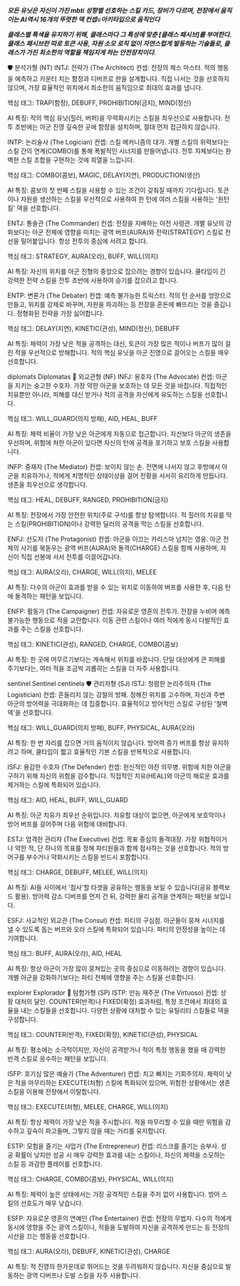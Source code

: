***모든 유닛은 자신이 가진 mbti 성향별 선호하는 스킬 카드, 장비가 다르며, 전장에서 움직이는 AI역시 16개의 뚜렷한 덱 컨셉=아키타입으로 움직인다***

***클래스별 특색을 유지하기 위해, 클래스마다 그 특성에 맞춘 [클래스 패시브]를 부여한다. 클래스 패시브란 따로 토큰 사용, 자원 소모 로직 없이 자연스럽게 발동하는 기술들로, 클래스가 가진 최소한의 역할을 책임지게 하는 안전장치이다.***

🛡️ 분석가형 (NT)
INTJ: 전략가 (The Architect)
컨셉: 전장의 체스 마스터. 적의 행동을 예측하고 카운터 치는 함정과 디버프로 판을 설계합니다. 직접 나서는 것을 선호하지 않으며, 가장 효율적인 위치에서 최소한의 움직임으로 최대의 효과를 냅니다.

핵심 태그: TRAP(함정), DEBUFF, PROHIBITION(금지), MIND(정신)

AI 특징: 적의 핵심 유닛(힐러, 버퍼)을 무력화시키는 스킬을 최우선으로 사용합니다. 전투 초반에는 아군 진영 깊숙한 곳에 함정을 설치하며, 절대 먼저 접근하지 않습니다.

INTP: 논리술사 (The Logician)
컨셉: 스킬 메커니즘의 대가. 개별 스킬의 위력보다는 스킬 간의 연계(COMBO)를 통해 폭발적인 시너지를 만들어냅니다. 전투 자체보다는 완벽한 스킬 조합을 구현하는 것에 희열을 느낍니다.

핵심 태그: COMBO(콤보), MAGIC, DELAY(지연), PRODUCTION(생산)

AI 특징: 콤보의 첫 번째 스킬을 사용할 수 있는 조건이 갖춰질 때까지 기다립니다. 토큰이나 자원을 생산하는 스킬을 우선적으로 사용하여 한 턴에 여러 스킬을 사용하는 '원턴킬' 덱을 선호합니다.

ENTJ: 통솔관 (The Commander)
컨셉: 전장을 지배하는 야전 사령관. 개별 유닛의 강화보다는 아군 전체에 영향을 미치는 광역 버프(AURA)와 전략(STRATEGY) 스킬로 전선을 밀어붙입니다. 항상 전투의 중심에 서려고 합니다.

핵심 태그: STRATEGY, AURA(오라), BUFF, WILL(의지)

AI 특징: 자신의 위치를 아군 진형의 중앙으로 잡으려는 경향이 있습니다. 쿨타임이 긴 강력한 전략 스킬을 전투 초반에 사용하여 승기를 잡으려고 합니다.

ENTP: 변론가 (The Debater)
컨셉: 예측 불가능한 트릭스터. 적의 턴 순서를 엉망으로 만들고, 위치를 강제로 바꾸며, 자원을 파괴하는 등 전장을 혼돈에 빠뜨리는 것을 즐깁니다. 정형화된 전략을 가장 싫어합니다.

핵심 태그: DELAY(지연), KINETIC(관성), MIND(정신), DEBUFF

AI 특징: 체력이 가장 낮은 적을 공격하는 대신, 토큰이 가장 많은 적이나 버프가 많이 걸린 적을 우선적으로 방해합니다. 적의 핵심 유닛을 아군 진영으로 끌어오는 스킬을 매우 선호합니다.

diplomats Diplomatas 🤝 외교관형 (NF)
INFJ: 옹호자 (The Advocate)
컨셉: 아군을 지키는 숭고한 수호자. 가장 약한 아군을 보호하는 데 모든 것을 바칩니다. 직접적인 치유뿐만 아니라, 피해를 대신 받거나 적의 공격을 자신에게 유도하는 스킬을 선호합니다.

핵심 태그: WILL_GUARD(의지 방패), AID, HEAL, BUFF

AI 특징: 체력 비율이 가장 낮은 아군에게 자동으로 접근합니다. 자신보다 아군의 생존을 우선하며, 위험에 처한 아군이 있다면 자신의 턴에 공격을 포기하고 보호 스킬을 사용합니다.

INFP: 중재자 (The Mediator)
컨셉: 보이지 않는 손. 전면에 나서지 않고 후방에서 아군을 치유하거나, 적에게 치명적인 상태이상을 걸어 전황을 서서히 유리하게 만듭니다. 생존을 최우선으로 생각합니다.

핵심 태그: HEAL, DEBUFF, RANGED, PROHIBITION(금지)

AI 특징: 전장에서 가장 안전한 위치(주로 구석)를 항상 탐색합니다. 적 힐러의 치유를 막는 스킬(PROHIBITION)이나 강력한 딜러의 공격을 막는 스킬을 선호합니다.

ENFJ: 선도자 (The Protagonist)
컨셉: 아군을 이끄는 카리스마 넘치는 영웅. 아군 전체의 사기를 북돋우는 광역 버프(AURA)와 돌격(CHARGE) 스킬을 함께 사용하며, 자신이 직접 선봉에 서서 전투를 이끌어갑니다.

핵심 태그: AURA(오라), CHARGE, WILL(의지), MELEE

AI 특징: 다수의 아군이 효과를 받을 수 있는 위치로 이동하여 버프를 사용한 후, 다음 턴에 돌격하는 패턴을 보입니다.

ENFP: 활동가 (The Campaigner)
컨셉: 자유로운 영혼의 전투가. 전장을 누비며 예측 불가능한 행동으로 적을 교란합니다. 이동 관련 스킬이나 여러 적에게 동시 다발적인 효과를 주는 스킬을 선호합니다.

핵심 태그: KINETIC(관성), RANGED, CHARGE, COMBO(콤보)

AI 특징: 한 곳에 머무르기보다는 계속해서 위치를 바꿉니다. 단일 대상에게 큰 피해를 주기보다는, 여러 적을 조금씩 괴롭히는 스킬을 더 자주 사용합니다.

sentinel Sentinel centinela 🛡️ 관리자형 (SJ)
ISTJ: 청렴한 논리주의자 (The Logistician)
컨셉: 흔들리지 않는 강철의 방패. 정해진 위치를 고수하며, 자신과 주변 아군의 방어력을 극대화하는 데 집중합니다. 효율적이고 방어적인 스킬로 구성된 '철벽 덱'을 선호합니다.

핵심 태그: WILL_GUARD(의지 방패), BUFF, PHYSICAL, AURA(오라)

AI 특징: 한 번 자리를 잡으면 거의 움직이지 않습니다. 방어력 증가 버프를 항상 유지하려고 하며, 쿨타임이 짧고 효율적인 기본 스킬을 반복적으로 사용합니다.

ISFJ: 용감한 수호자 (The Defender)
컨셉: 헌신적인 야전 의무병. 위험에 처한 아군을 구하기 위해 자신의 위험을 감수합니다. 직접적인 치유(HEAL)와 아군의 해로운 효과를 제거하는 스킬에 특화되어 있습니다.

핵심 태그: AID, HEAL, BUFF, WILL_GUARD

AI 특징: 아군 치유가 최우선 순위입니다. 치유할 대상이 없으면, 아군에게 보호막이나 방어 버프를 걸어주며 다음 위험에 대비합니다.

ESTJ: 엄격한 관리자 (The Executive)
컨셉: 목표 중심의 돌격대장. 가장 위협적이거나 약한 적, 단 하나의 목표를 정해 파티원들과 함께 점사하는 것을 선호합니다. 적의 방어구를 부수거나 약화시키는 스킬을 반드시 포함합니다.

핵심 태그: CHARGE, DEBUFF, MELEE, WILL(의지)

AI 특징: AI들 사이에서 '점사'할 타겟을 공유하는 행동을 보일 수 있습니다(공유 블랙보드 활용). 방어력 감소 디버프를 먼저 건 뒤, 강력한 물리 공격을 연계하는 패턴을 보입니다.

ESFJ: 사교적인 외교관 (The Consul)
컨셉: 파티의 구심점. 아군들이 뭉쳐 시너지를 낼 수 있도록 돕는 버프와 오라 스킬에 특화되어 있습니다. 파티의 안정성을 높이는 데 기여합니다.

핵심 태그: BUFF, AURA(오라), AID, HEAL

AI 특징: 항상 아군이 가장 많이 뭉쳐있는 곳의 중심으로 이동하려는 경향이 있습니다. 개별 아군을 강화하기보다는 파티 전체에 영향을 주는 스킬을 선호합니다.

explorer Explorador 🧭 탐험가형 (SP)
ISTP: 만능 재주꾼 (The Virtuoso)
컨셉: 상황 대처의 달인. COUNTER(반격)나 FIXED(확정) 효과처럼, 특정 조건에서 최대의 효율을 내는 스킬들을 선호합니다. 다양한 상황에 대처할 수 있는 유틸리티 스킬들로 덱을 구성합니다.

핵심 태그: COUNTER(반격), FIXED(확정), KINETIC(관성), PHYSICAL

AI 특징: 평소에는 소극적이지만, 자신이 공격받거나 적이 특정 행동을 했을 때 강력한 반격 스킬로 응수하는 패턴을 보입니다.

ISFP: 호기심 많은 예술가 (The Adventurer)
컨셉: 치고 빠지는 기회주의자. 체력이 낮은 적을 마무리하는 EXECUTE(처형) 스킬에 특화되어 있으며, 위험한 상황에서는 생존 스킬을 이용해 전장에서 이탈합니다.

핵심 태그: EXECUTE(처형), MELEE, CHARGE, WILL(의지)

AI 특징: 항상 체력이 가장 낮은 적을 주시합니다. 적을 마무리할 수 있을 때만 위험을 감수하고 깊숙이 파고들며, 그렇지 않을 때는 거리를 유지합니다.

ESTP: 모험을 즐기는 사업가 (The Entrepreneur)
컨셉: 리스크를 즐기는 승부사. 성공 확률이 낮지만 성공 시 매우 강력한 효과를 내는 스킬이나, 자신의 체력을 소모하는 스킬 등 과감한 플레이를 선호합니다.

핵심 태그: CHARGE, COMBO(콤보), PHYSICAL, WILL(의지)

AI 특징: 체력이 높은 상태에서는 가장 공격적인 스킬을 주저 없이 사용합니다. 방어 스킬의 선호도가 매우 낮습니다.

ESFP: 자유로운 영혼의 연예인 (The Entertainer)
컨셉: 전장의 무법자. 다수의 적에게 동시에 영향을 주는 광역 스킬이나, 적들을 도발하여 자신을 공격하게 만드는 등 전장의 시선을 끄는 행동을 선호합니다.

핵심 태그: AURA(오라), DEBUFF, KINETIC(관성), CHARGE

AI 특징: 적 진영의 한가운데로 뛰어드는 것을 두려워하지 않습니다. 자신을 중심으로 발동하는 광역 디버프나 도발 스킬을 자주 사용합니다.
